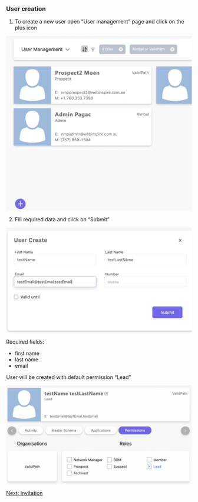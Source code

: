 ### User creation

1. To create a new user open “User management” page and click on the plus icon

![First step for create new user ](../../img/first_step_create.png)

2. Fill required data and click on “Submit”

![Second step for create new user ](../../img/secont_step_create.png)

Required fields:

- first name
- last name
- email

User will be created with default permission “Lead”

![Second step for create new user ](../../img/last_step_create.png)

[Next: Invitation](../invitation/index.md)
